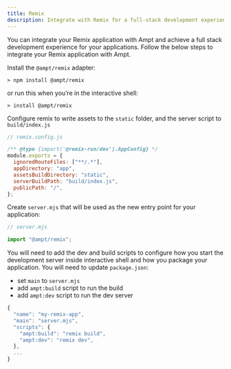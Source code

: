 ```yaml
---
title: Remix
description: Integrate with Remix for a full-stack development experience.
---
```


You can integrate your Remix application with Ampt and achieve a full stack development experience for your applications. Follow the below steps to integrate your Remix application with Ampt.

Install the `@ampt/remix` adapter:

```terminal title=Terminal
> npm install @ampt/remix
```

or run this when you’re in the interactive shell:

```terminal title=Terminal
> install @ampt/remix
```

Configure remix to write assets to the `static` folder, and the server script to `build/index.js`

```javascript header=false
// remix.config.js

/** @type {import('@remix-run/dev').AppConfig} */
module.exports = {
  ignoredRouteFiles: ["**/.*"],
  appDirectory: "app",
  assetsBuildDirectory: "static",
  serverBuildPath: "build/index.js",
  publicPath: "/",
};
```

Create `server.mjs` that will be used as the new entry point for your application:

```javascript header=false
// server.mjs

import "@ampt/remix";
```

You will need to add the dev and build scripts to configure how you start the development server inside interactive shell and how you package your application. You will need to update `package.json`:

- set `main` to `server.mjs`
- add `ampt:build` script to run the build
- add `ampt:dev` script to run the dev server

```javascript title=package.json, copy=false
{
  "name": "my-remix-app",
  "main": "server.mjs",
  "scripts": {
    "ampt:build": "remix build",
    "ampt:dev": "remix dev",
  },
  ...
}
```
